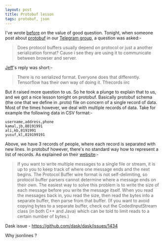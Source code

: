 ```yaml
---
layout: post
title: Protobuf lesson
tags: protobuf, json
---
```


I've wrote [before][1] on the value of good question. Tonight, when someone post about [protobuf] in our [Telegram group], a question was asked:-

>Does protocol buffers usually depend on protocol or just a another serialization format? Cause i see they are using it to communicate between browser and server.

[Jeff]'s reply was short:-

>There is no serialized format. Everyone does that differently. Tensorflow has their own way of doing it. Tfrecords iirc

But it raised more question to us. So he took a plunge to explain that to us, and we got a nice lesson tonight on protobuf. Basically protobuf schema (the one that we define in .proto) file on concern of a single record of data. Most of the times however, we deal with multiple records of data. Take for example the following data in CSV format:-

    username,address,phone
    kamal,jb,80191991
    ali,kb,8191991
    yusuf,kl,819199191

Above, we have 3 records of people, where each record is separated with new lines. In protobuf however, there's no standard way how to represent a list of records. As explained on their [website][2]:-

>If you want to write multiple messages to a single file or stream, it is up to you to keep track of where one message ends and the next begins. The Protocol Buffer wire format is not self-delimiting, so protocol buffer parsers cannot determine where a message ends on their own. The easiest way to solve this problem is to write the size of each message before you write the message itself. When you read the messages back in, you read the size, then read the bytes into a separate buffer, then parse from that buffer. (If you want to avoid copying bytes to a separate buffer, check out the CodedInputStream class (in both C++ and Java) which can be told to limit reads to a certain number of bytes.)

Dask issue - https://github.com/dask/dask/issues/1434

Why jsonlines ?

[1]: http://k4ml.me/aws-metadata-and-value-of-good-question/
[protobuf]: https://developers.google.com/protocol-buffers/
[Telegram group]: https://telegram.me/devkini
[Jeff]: https://github.com/Jeffrey04
[2]: https://developers.google.com/protocol-buffers/docs/techniques
